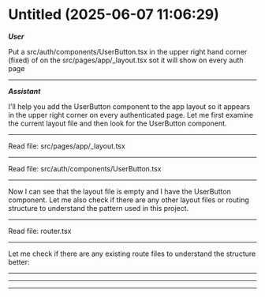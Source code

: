 <!-- Generated by SpecStory -->

# Untitled (2025-06-07 11:06:29)

_**User**_

Put a  src/auth/components/UserButton.tsx in the upper right hand corner  (fixed)  of  on the src/pages/app/_layout.tsx sot it will show on every auth page

---

_**Assistant**_

I'll help you add the UserButton component to the app layout so it appears in the upper right corner on every authenticated page. Let me first examine the current layout file and then look for the UserButton component.

---

Read file: src/pages/app/_layout.tsx

---

Read file: src/auth/components/UserButton.tsx

---

Now I can see that the layout file is empty and I have the UserButton component. Let me also check if there are any other layout files or routing structure to understand the pattern used in this project.

---

Read file: router.tsx

---

Let me check if there are any existing route files to understand the structure better:

---



---



---

